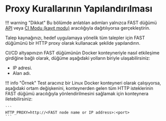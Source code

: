 [doc-node-deployment-api]:          node-deployment.md
[doc-fast-recording-mode]:          ci-mode-recording.md#running-a-fast-node-in-recording-mode

[doc-integration-overview]:         integration-overview.md


#   Proxy Kurallarının Yapılandırılması

!!! warning "Dikkat"
    Bu bölümde anlatılan adımları yalnızca FAST düğümü [API][doc-node-deployment-api] veya [CI Modu (kayıt modu)][doc-fast-recording-mode] aracılığıyla dağıtılıyorsa gerçekleştirin.

Talep kaynağınızı, hedef uygulamaya yönelik tüm talepler için FAST düğümünü bir HTTP proxy olarak kullanacak şekilde yapılandırın.

CI/CD altyapınızın FAST düğümünün Docker konteyneriyle nasıl etkileşime girdiğine bağlı olarak, düğüme aşağıdaki yolların biriyle ulaşabilirsiniz:
* IP adresi.
* Alan adı.

!!! info "Örnek"
    Test aracınız bir Linux Docker konteyneri olarak çalışıyorsa, aşağıdaki ortam değişkenini, konteynerden gelen tüm HTTP isteklerinin FAST düğümü aracılığıyla yönlendirilmesini sağlamak için konteynera iletebilirsiniz:
    
    ```
    HTTP_PROXY=http://<FAST node name or IP address>:<port>
    ```